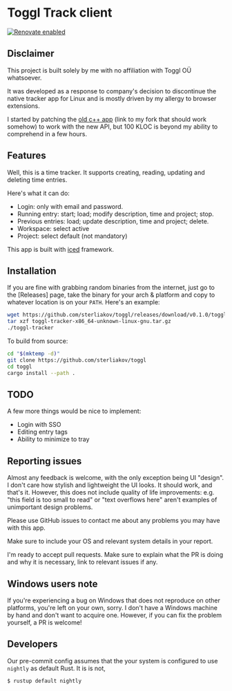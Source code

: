 # Toggl Track client

[![Renovate enabled](https://img.shields.io/badge/renovate-enabled-brightgreen.svg)](https://renovatebot.com/)

## Disclaimer

This project is built solely by me with no affiliation with Toggl OÜ whatsoever.

It was developed as a response to company's decision to discontinue the native
tracker app for Linux and is mostly driven by my allergy to browser extensions.

I started by patching the [old c++ app](https://github.com/sterliakov/toggldesktop)
(link to my fork that should work somehow) to work with the new API,
but 100 KLOC is beyond my ability to comprehend in a few hours.

## Features

Well, this is a time tracker. It supports creating, reading, updating and
deleting time entries.

Here's what it can do:

* Login: only with email and password.
* Running entry: start; load; modify description, time and project; stop.
* Previous entries: load; update description, time and project; delete.
* Workspace: select active
* Project: select default (not mandatory)

This app is built with [iced](https://github.com/iced-rs/iced) framework.

## Installation

If you are fine with grabbing random binaries from the internet, just go to the
[Releases] page, take the binary for your arch & platform and copy to whatever
location is on your `PATH`. Here's an example:

```bash
wget https://github.com/sterliakov/toggl/releases/download/v0.1.0/toggl-tracker-x86_64-unknown-linux-gnu.tar.gz
tar xzf toggl-tracker-x86_64-unknown-linux-gnu.tar.gz
./toggl-tracker
```

To build from source:

```bash
cd "$(mktemp -d)"
git clone https://github.com/sterliakov/toggl
cd toggl
cargo install --path .
```

## TODO

A few more things would be nice to implement:

* Login with SSO
* Editing entry tags
* Ability to minimize to tray

## Reporting issues

Almost any feedback is welcome, with the only exception being UI "design".
I don't care how stylish and lightweight the UI looks. It should work, and
that's it. However, this does not include quality of life improvements: e.g.
"this field is too small to read" or "text overflows here" aren't examples
of unimportant design problems.

Please use GitHub issues to contact me about any problems you may have with
this app.

Make sure to include your OS and relevant system details in your report.

I'm ready to accept pull requests. Make sure to explain what the PR is doing
and why it is necessary, link to relevant issues if any.

## Windows users note

If you're experiencing a bug on Windows that does not reproduce on other
platforms, you're left on your own, sorry. I don't have a Windows machine
by hand and don't want to acquire one. However, if you can fix the problem
yourself, a PR is welcome!

## Developers

Our pre-commit config assumes that the your system is configured to use
`nightly` as default Rust. It is is not,

```bash
$ rustup default nightly
```
